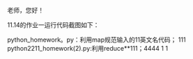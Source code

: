 老师，您好！

11.14的作业一运行代码截图如下：

python_homework。py：利用map规范输入的11英文名代码；
111
python2211_homework(2).py:利用reduce**111；4444
1
1

